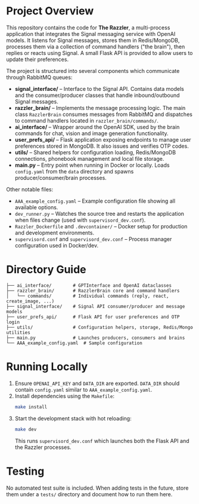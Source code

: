 # Project Overview

This repository contains the code for **The Razzler**, a multi-process application that integrates the Signal messaging service with OpenAI models. It listens for Signal messages, stores them in Redis/MongoDB, processes them via a collection of command handlers ("the brain"), then replies or reacts using Signal. A small Flask API is provided to allow users to update their preferences.

The project is structured into several components which communicate through RabbitMQ queues:

* **signal_interface/** – Interface to the Signal API. Contains data models and the consumer/producer classes that handle inbound/outbound Signal messages.
* **razzler_brain/** – Implements the message processing logic. The main class `RazzlerBrain` consumes messages from RabbitMQ and dispatches to command handlers located in `razzler_brain/commands/`.
* **ai_interface/** – Wrapper around the OpenAI SDK, used by the brain commands for chat, vision and image generation functionality.
* **user_prefs_api/** – Flask application exposing endpoints to manage user preferences stored in MongoDB. It also issues and verifies OTP codes.
* **utils/** – Shared helpers for configuration loading, Redis/MongoDB connections, phonebook management and local file storage.
* **main.py** – Entry point when running in Docker or locally. Loads `config.yaml` from the `data` directory and spawns producer/consumer/brain processes.

Other notable files:

* `AAA_example_config.yaml` – Example configuration file showing all available options.
* `dev_runner.py` – Watches the source tree and restarts the application when files change (used with `supervisord_dev.conf`).
* `Razzler_Dockerfile` and `.devcontainer/` – Docker setup for production and development environments.
* `supervisord.conf` and `supervisord_dev.conf` – Process manager configuration used in Docker/dev.

# Directory Guide

```
├── ai_interface/        # GPTInterface and OpenAI dataclasses
├── razzler_brain/       # RazzlerBrain core and command handlers
│   └── commands/        # Individual commands (reply, react, create_image, ...)
├── signal_interface/    # Signal API consumer/producer and message models
├── user_prefs_api/      # Flask API for user preferences and OTP login
├── utils/               # Configuration helpers, storage, Redis/Mongo utilities
├── main.py              # Launches producers, consumers and brains
└── AAA_example_config.yaml  # Sample configuration
```

# Running Locally

1. Ensure `OPENAI_API_KEY` and `DATA_DIR` are exported. `DATA_DIR` should contain `config.yaml` similar to `AAA_example_config.yaml`.
2. Install dependencies using the `Makefile`:
   ```sh
   make install
   ```
3. Start the development stack with hot reloading:
   ```sh
   make dev
   ```
   This runs `supervisord_dev.conf` which launches both the Flask API and the Razzler processes.

# Testing

No automated test suite is included. When adding tests in the future, store them under a `tests/` directory and document how to run them here.

